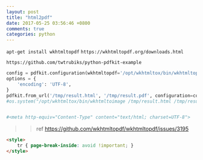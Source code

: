 ```yaml
---
layout: post
title: "html2pdf"
date: 2017-05-25 03:56:46 +0800
comments: true
categories: python
---
```

`apt-get install wkhtmltopdf`
`https://wkhtmltopdf.org/downloads.html`

`https://github.com/twtrubiks/python-pdfkit-example`

``` python
config = pdfkit.configuration(wkhtmltopdf='/opt/wkhtmltox/bin/wkhtmltopdf')
options = {
    'encoding': 'UTF-8',
}
pdfkit.from_url('/tmp/result.html', '/tmp/result.pdf', configuration=config, options=options)
#os.system("/opt/wkhtmltox/bin/wkhtmltoimage /tmp/result.html /tmp/result.jpg") 


#<meta http-equiv="Content-Type" content="text/html; charset=UTF-8">
```

>> ref  https://github.com/wkhtmltopdf/wkhtmltopdf/issues/3195

``` html
<style>
	tr { page-break-inside: avoid !important; }
</style>
```
